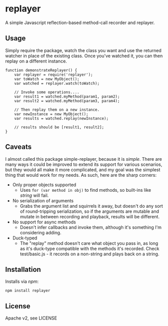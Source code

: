 replayer
========

A simple Javascript reflection-based method-call recorder and replayer.

## Usage

Simply require the package, watch the class you want and use the returned watcher in place of the existing class.  Once you've watched it, you can then replay on a different instance.

    function demonstrateReplayer() {
		var replayer = require('replayer');
		var toWatch = new MyObject();
		var watched = replayer.watch(toWatch);

		// Invoke some operations....
		var result1 = watched.myMethod(param1, param2);
		var result2 = watched.myMethod(param3, param4);

		// Then replay them on a new instance.
		var newInstance = new MyObject();
		var results = watched.replay(newInstance);

		// results should be [result1, result2];
    }

## Caveats

I almost called this package simple-replayer, because it is *simple*.  There are many ways it could be improved to extend its support for various scenarios, but they would all make it more complicated, and my goal was the simplest thing that would work for my needs.  As such, here are the sharp corners:

* Only proper objects supported
  * Uses ```for (var method in obj)``` to find methods, so built-ins like *string* will fail.
* No serialization of arguments
  * Grabs the argument list and squirrels it away, but doesn't do any sort of round-tripping serialization, so if the arguments are mutable and mutate in between recording and playback, results will be different.
* No support for async methods
  * Doesn't infer callbacks and invoke them, although it's something I'm considering adding.
* Duck-typed
  * The "replay" method doesn't care what object you pass in, as long as it's duck-type compatible with the methods it's recorded.  Check test/basic.js - it records on a non-string and plays back on a string.

## Installation

Installs via *npm*:

```
npm install replayer
```

## License

Apache v2, see LICENSE
